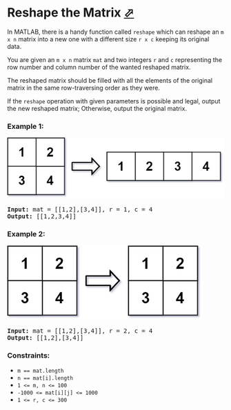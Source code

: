 # Reshape the Matrix [⬀](https://leetcode.com/problems/reshape-the-matrix/)


In MATLAB, there is a handy function called `reshape` which can reshape an `m x n` matrix into a new one with a different size `r x c` keeping its original data.

You are given an `m x n` matrix `mat` and two integers `r` and `c` representing the row number and column number of the wanted reshaped matrix.

The reshaped matrix should be filled with all the elements of the original matrix in the same row-traversing order as they were.

If the `reshape` operation with given parameters is possible and legal, output the new reshaped matrix; Otherwise, output the original matrix.

### Example 1:

![reshape1-grid.jpg](reshape1-grid.jpg)
<pre>
<b>Input:</b> mat = [[1,2],[3,4]], r = 1, c = 4
<b>Output:</b> [[1,2,3,4]]
</pre>

### Example 2:

![reshape2-grid.jpg](reshape2-grid.jpg)
<pre>
<b>Input:</b> mat = [[1,2],[3,4]], r = 2, c = 4
<b>Output:</b> [[1,2],[3,4]]
</pre>

### Constraints:

- `m == mat.length`
- `n == mat[i].length`
- `1 <= m, n <= 100`
- `-1000 <= mat[i][j] <= 1000`
- `1 <= r, c <= 300`
